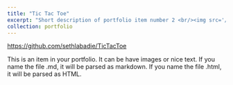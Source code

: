```yaml
---
title: "Tic Tac Toe"
excerpt: "Short description of portfolio item number 2 <br/><img src='/images/tictactoe-winning.png'>"
collection: portfolio
---
```


https://github.com/sethlabadie/TicTacToe

This is an item in your portfolio. It can be have images or nice text. If you name the file .md, it will be parsed as markdown. If you name the file .html, it will be parsed as HTML. 
